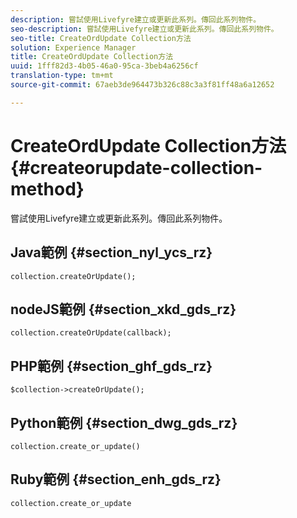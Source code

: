 ```yaml
---
description: 嘗試使用Livefyre建立或更新此系列。傳回此系列物件。
seo-description: 嘗試使用Livefyre建立或更新此系列。傳回此系列物件。
seo-title: CreateOrdUpdate Collection方法
solution: Experience Manager
title: CreateOrdUpdate Collection方法
uuid: 1fff82d3-4b05-46a0-95ca-3beb4a6256cf
translation-type: tm+mt
source-git-commit: 67aeb3de964473b326c88c3a3f81ff48a6a12652

---
```



# CreateOrdUpdate Collection方法{#createorupdate-collection-method}

嘗試使用Livefyre建立或更新此系列。傳回此系列物件。

## Java範例 {#section_nyl_ycs_rz}

```
collection.createOrUpdate(); 
```

## nodeJS範例 {#section_xkd_gds_rz}

```
collection.createOrUpdate(callback); 
```

## PHP範例 {#section_ghf_gds_rz}

```
$collection->createOrUpdate();
```

## Python範例 {#section_dwg_gds_rz}

```
collection.create_or_update() 
```

## Ruby範例 {#section_enh_gds_rz}

```
collection.create_or_update 
```

